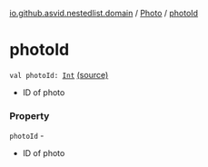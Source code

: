[io.github.asvid.nestedlist.domain](../index.md) / [Photo](index.md) / [photoId](./photo-id.md)

# photoId

`val photoId: `[`Int`](https://kotlinlang.org/api/latest/jvm/stdlib/kotlin/-int/index.html) [(source)](https://github.com/asvid/NestedList/tree/master/app/src/main/java/io/github/asvid/nestedlist/domain/Photo.kt#L16)
* ID of photo

### Property

`photoId` -
* ID of photo
